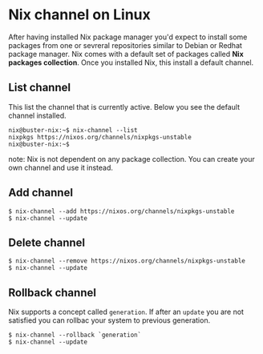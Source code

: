 # Nix channel on Linux
After having installed Nix package manager you'd expect to install some packages from one or sevreral repositories similar to Debian or Redhat package manager.
Nix comes with a default set of packages called **Nix packages collection**. Once you installed Nix, this install a default channel.
## List channel
This list the channel that is currently active. Below you see the default channel installed.
```
nix@buster-nix:~$ nix-channel --list
nixpkgs https://nixos.org/channels/nixpkgs-unstable
nix@buster-nix:~$ 
```
note: Nix is not dependent on any package collection. You can create your own channel and use it instead.

## Add channel
```
$ nix-channel --add https://nixos.org/channels/nixpkgs-unstable
$ nix-channel --update
```
## Delete channel
```
$ nix-channel --remove https://nixos.org/channels/nixpkgs-unstable
$ nix-channel --update
```
## Rollback channel
Nix supports a concept called `generation`. If after an `update` you are not satisfied you can rollbac your system to previous generation.
```
$ nix-channel --rollback `generation`
$ nix-channel --update
```
